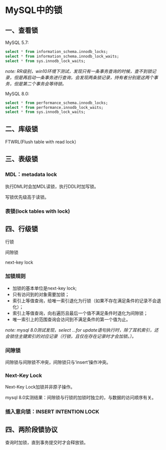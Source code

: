 # MySQL中的锁

## 一、查看锁

MySQL 5.7:

```sql
select * from information_schema.innodb_locks;
select * from information_schema.innodb_lock_waits;
select * from sys.innodb_lock_waits;
```

*note: RR级别，win10环境下测试，发现只有一条事务查询的时候，查不到锁记录，但是再启动一条事务进行查询，会发现两条锁记录，持有者分别是这两个事务，但是第二个事务会等待锁。*

MySQL 8.0:

```sql
select * from performance_schema.innodb_locks;
select * from performance.innodb_lock_waits;
select * from sys.innodb_lock_waits;
```



## 二、库级锁

FTWRL(Flush table with read lock）

## 三、表级锁

### MDL：metadata lock

执行DML时会加MDL读锁，执行DDL时加写锁。

写锁优先级高于读锁。

### 表锁(lock tables with lock)

## 四、行级锁

行锁

间隙锁

next-key lock

### 加锁规则

* 加锁的基本单位是next-key lock;
* 只有访问到的对象需要加锁；
* 索引上等值查询，给唯一索引退化为行锁（如果不存在满足条件的记录不会退化）；
* 索引上等值查询，向右遍历且最后一个值不满足条件时退化为间隙锁；
* 唯一索引上的范围查询会访问到不满足条件的第一个值为止。

*note: mysql 8.0测试发现，select ...for update语句执行时，除了耳机索引，还会锁住主键索引的对应记录（行锁，且仅在存在记录时才会加锁。）。*

### 间隙锁

间隙锁与间隙锁不冲突，间隙锁只与‘insert’操作冲突。

### Next-Key Lock

Next-Key Lock加锁并非原子操作。

mysql 8.0实测结果：间隙锁与行锁的加锁时独立的，与数据的访问顺序有关。

### 插入意向锁：INSERT INTENTION LOCK



## 四、两阶段锁协议

查询时加锁，直到事务提交时才会释放锁。